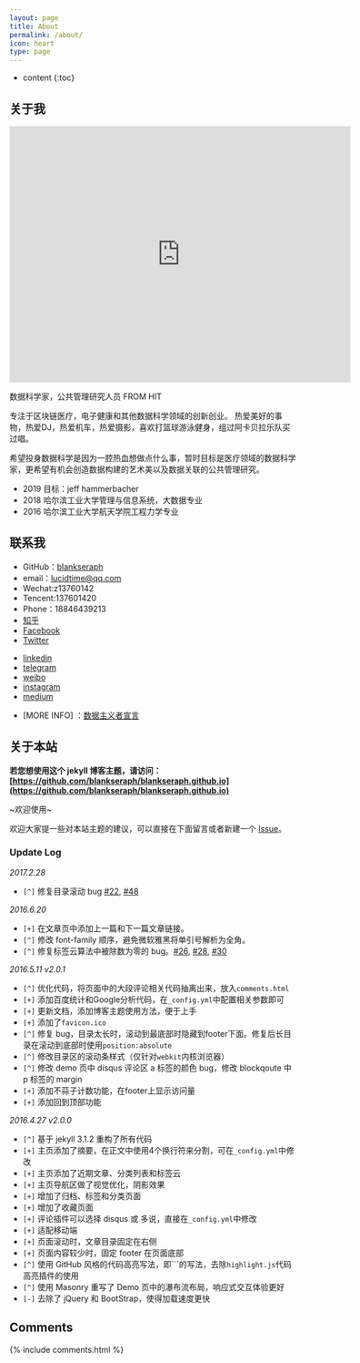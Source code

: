 ```yaml
---
layout: page
title: About
permalink: /about/
icon: heart
type: page
---
```


* content
{:toc}

## 关于我

<iframe src="https://ftp.bmp.ovh/imgs/2019/10/b184133906c7df14.jpg" style="border: 0;height: 450px;width: 600px;overflow: hidden;" frameBorder="0"></iframe>

数据科学家，公共管理研究人员 FROM HIT

专注于区块链医疗，电子健康和其他数据科学领域的创新创业。
热爱美好的事物，热爱DJ，热爱机车，热爱摄影，喜欢打篮球游泳健身，组过阿卡贝拉乐队买过唱。

希望投身数据科学是因为一腔热血想做点什么事，暂时目标是医疗领域的数据科学家，更希望有机会创造数据构建的艺术美以及数据关联的公共管理研究。


* 2019 目标：jeff hammerbacher
* 2018 哈尔滨工业大学管理与信息系统，大数据专业
* 2016 哈尔滨工业大学航天学院工程力学专业

## 联系我

* GitHub：[blankseraph](https://github.com/blankseraph)
* email：lucidtime@qq.com
* Wechat:z13760142
* Tencent:137601420
* Phone：18846439213
* [知乎](https://www.zhihu.com/people/blankseraph)
* [Facebook](https://www.facebook.com/blankseraph)
* [Twitter](https://twitter.com/blank_seraph)
<!-- * [researchgate](https://www.researchgate.net/profile/Yongqi_Li5) -->
* [linkedin](https://www.linkedin.com/in/blankseraph)
* [telegram](https://t.me/blankseraph)
* [weibo](https://weibo.com/blankseraph)
* [instagram](https://www.instagram.com/blankseraph)
* [medium](https://medium.com/@blankseraph)

<!-- * [yuque](https://www.yuque.com/wuage)
* [indoQ](https://www.infoq.cn/profile/1687550) -->
* [MORE INFO] ：[数据主义者宣言](https://www.researchgate.net/publication/334908616_shujukexue-goujiangongchanzhuyirenleimingyungongtongtixinlantu)

<!-- * [MY CV]：[My resume](http://blankseraph.top/resume/) -->

## 关于本站

**若您想使用这个 jekyll 博客主题，请访问：[https://github.com/blankseraph/blankseraph.github.io](https://github.com/blankseraph/blankseraph.github.io)**

~欢迎使用~

欢迎大家提一些对本站主题的建议，可以直接在下面留言或者新建一个 [Issue](https://github.com/blankseraph/blankseraph.github.io/issues)。

### Update Log

*2017.2.28*

- `[^]` 修复目录滚动 bug [#22](https://github.com/Gaohaoyang/gaohaoyang.github.io/issues/22), [#48](https://github.com/Gaohaoyang/gaohaoyang.github.io/issues/48)

*2016.6.20*

* `[+]` 在文章页中添加上一篇和下一篇文章链接。
* `[^]` 修改 font-family 顺序，避免微软雅黑将单引号解析为全角。
* `[^]` 修复标签云算法中被除数为零的 bug。[#26](https://github.com/Gaohaoyang/gaohaoyang.github.io/issues/26), [#28](https://github.com/Gaohaoyang/gaohaoyang.github.io/issues/28), [#30](https://github.com/Gaohaoyang/gaohaoyang.github.io/issues/30)

*2016.5.11 v2.0.1*

* `[^]` 优化代码，将页面中的大段评论相关代码抽离出来，放入`comments.html`
* `[+]` 添加百度统计和Google分析代码，在`_config.yml`中配置相关参数即可
* `[+]` 更新文档，添加博客主题使用方法，便于上手
* `[+]` 添加了`favicon.ico`
* `[^]` 修复 bug，目录太长时，滚动到最底部时隐藏到footer下面。修复后长目录在滚动到底部时使用`position:absolute`
* `[^]` 修改目录区的滚动条样式（仅针对`webkit`内核浏览器）
* `[^]` 修改 demo 页中 disqus 评论区 a 标签的颜色 bug，修改 blockqoute 中 p 标签的 margin
* `[+]` 添加不蒜子计数功能，在footer上显示访问量
* `[+]` 添加回到顶部功能

*2016.4.27 v2.0.0*

* `[^]` 基于 jekyll 3.1.2 重构了所有代码
* `[+]` 主页添加了摘要，在正文中使用4个换行符来分割，可在`_config.yml`中修改
* `[+]` 主页添加了近期文章、分类列表和标签云
* `[+]` 主页导航区做了视觉优化，阴影效果
* `[+]` 增加了归档、标签和分类页面
* `[+]` 增加了收藏页面
* `[+]` 评论插件可以选择 disqus 或 多说，直接在`_config.yml`中修改
* `[+]` 适配移动端
* `[+]` 页面滚动时，文章目录固定在右侧
* `[+]` 页面内容较少时，固定 footer 在页面底部
* `[^]` 使用 GitHub 风格的代码高亮写法，即\`\`\`的写法，去除`highlight.js`代码高亮插件的使用
* `[^]` 使用 Masonry 重写了 Demo 页中的瀑布流布局，响应式交互体验更好
* `[-]` 去除了 jQuery 和 BootStrap，使得加载速度更快



## Comments

{% include comments.html %}

